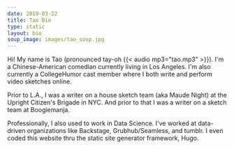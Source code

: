 ```yaml
---
date: 2019-03-22
title: Tao Bio
type: static
layout: bio
soup_image: images/tao_soup.jpg
---
```


Hi! My name is Tao (pronounced tay-oh {{< audio mp3="tao.mp3" >}}). I'm a Chinese-American comedian currently living in Los Angeles. I'm also currently a CollegeHumor cast member where I both write and perform video sketches online. 

Prior to L.A., I was a writer on a house sketch team (aka Maude Night) at the Upright Citizen's Brigade in NYC. And prior to that I was a writer on a sketch team at Boogiemanja.


Professionally, I also used to work in Data Science. I've worked at data-driven organizations like Backstage, Grubhub/Seamless, and tumblr. I even coded this website thru the static site generator framework, Hugo.

